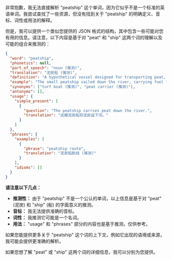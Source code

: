 非常抱歉，我无法直接解析 "peatship" 这个单词，因为它似乎不是一个标准的英语单词。我尝试查找了一些资源，但没有找到关于 "peatship" 的明确定义、音标、词性或用法的解释。

但是，我可以提供一个类似您提供的 JSON 格式的结构，其中包含一些可能对您有用的信息。请注意，以下内容是基于对 "peat" 和 "ship" 这两个词的理解以及可能的组合来推测的：

```json
{
  "word": "peatship",
  "phonetics": null,
  "part_of_speech": "noun (推测)",
  "translation": "泥炭船 (推测)",
  "definition": "A hypothetical vessel designed for transporting peat, or a ship made of peat.",
  "example": "The small peatship sailed down the river, carrying fuel for the village.",
  "synonyms": ["turf boat (推测)", "peat carrier (推测)"],
  "antonyms": [],
  "usage": {
    "simple_present": [
      {
        "question": "The peatship carries peat down the river.",
        "translation": "这艘泥炭船将泥炭运下河。"
      }
    ]
  },
  "phrases": {
    "examples": [
      {
        "phrase": "peatship route",
        "translation": "泥炭船航线 (推测)"
      }
    ],
    "idioms": []
  }
}
```

**请注意以下几点：**

*   **推测性：** 由于 "peatship" 不是一个公认的单词，以上信息是基于对 "peat" (泥炭) 和 "ship" (船) 的字面意义的推测。
*   **音标：** 我无法提供准确的音标。
*   **词性：** 我推测它可能是一个名词。
*   **用法：** "usage" 和 "phrases" 部分的内容也是基于推测，仅供参考。

如果您能提供更多关于 "peatship" 这个词的上下文，例如它出现的语境或来源，我可能会提供更准确的解析。

如果您想了解 "peat" 或 "ship" 这两个词的详细信息，我可以分别为您提供。
 